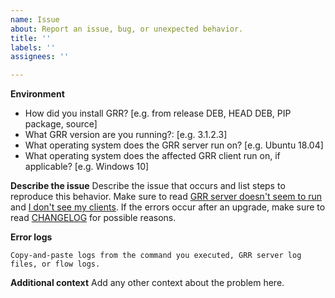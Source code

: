 ```yaml
---
name: Issue
about: Report an issue, bug, or unexpected behavior.
title: ''
labels: ''
assignees: ''

---
```


**Environment**
- How did you install GRR? [e.g. from release DEB, HEAD DEB, PIP package, source] 
- What GRR version are you running?: [e.g. 3.1.2.3]
- What operating system does the GRR server run on? [e.g. Ubuntu 18.04]
- What operating system does the affected GRR client run on, if applicable? [e.g. Windows 10]

**Describe the issue**
Describe the issue that occurs and list steps to reproduce this behavior. Make sure to read [GRR server doesn't seem to run](https://grr-doc.readthedocs.io/en/latest/installing-grr-server/troubleshooting.html) and [I don't see my clients](https://grr-doc.readthedocs.io/en/latest/deploying-grr-clients/troubleshooting.html). If the errors occur after an upgrade, make sure to read [CHANGELOG](https://github.com/google/grr/blob/master/CHANGELOG) for possible reasons.

**Error logs**
```
Copy-and-paste logs from the command you executed, GRR server log files, or flow logs.
```

**Additional context**
Add any other context about the problem here.
